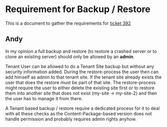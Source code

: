 # Requirement for Backup / Restore

This is a document to gather the requirements for [ticket 392](https://github.com/headwirecom/peregrine-cms/issues/392)

## Andy

In my opinion a full backup and restore (to restore a crashed server or to clone an existing server) should
only be allowed by an **admin**.

Tenant User can be allowed to do a Tenant Site backup but without any security information added.
During the restore-process the user then can add himself as admin to that tenant site.
If the tenant site already exists the user that does the restore must be part of that site.
The restore-process might require the user to either delete the existing site first or to restore them into
another site that does not exist (my-site -> my-site-2) and then the user has to manage it from there.

A Tenant based backup / restore require a dedicated process for it to deal with all these checks as the
Content-Package-based version does not handle permission and probably requires admin rights anyhow.
